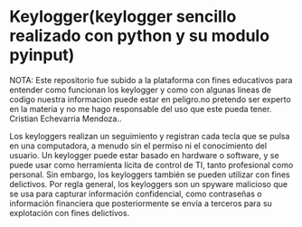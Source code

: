 # Keylogger(keylogger sencillo realizado con python y su modulo pyinput)
NOTA: Este repositorio fue subido a la plataforma con fines educativos para entender como funcionan los keylogger y como con algunas lineas de codigo nuestra informacion puede estar en peligro.no pretendo ser experto en la materia y no me hago responsable del uso que este pueda tener. Cristian Echevarria Mendoza..

Los keyloggers realizan un seguimiento y registran cada tecla que se pulsa en una computadora, a menudo sin el permiso ni el conocimiento del usuario. Un keylogger puede estar basado en hardware o software, y se puede usar como herramienta lícita de control de TI, tanto profesional como personal. Sin embargo, los keyloggers también se pueden utilizar con fines delictivos. Por regla general, los keyloggers son un spyware malicioso que se usa para capturar información confidencial, como contraseñas o información financiera que posteriormente se envía a terceros para su explotación con fines delictivos.
